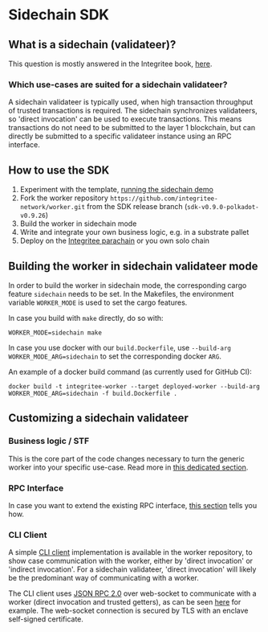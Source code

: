 # Sidechain SDK

## What is a sidechain (validateer)?

This question is mostly answered in the Integritee book, [here](https://book.integritee.network/sidechain.html).

### Which use-cases are suited for a sidechain validateer?

A sidechain validateer is typically used, when high transaction throughput of trusted transactions is required. The sidechain synchronizes validateers, so 'direct invocation' can be used to execute transactions. This means transactions do not need to be submitted to the layer 1 blockchain, but can directly be submitted to a specific validateer instance using an RPC interface. 

## How to use the SDK

1. Experiment with the template, [running the sidechain demo](./demos/sidechain-demo.md)
2. Fork the worker repository `https://github.com/integritee-network/worker.git` from the SDK release branch (`sdk-v0.9.0-polkadot-v0.9.26`)
3. Build the worker in sidechain mode
4. Write and integrate your own business logic, e.g. in a substrate pallet
5. Deploy on the [Integritee parachain](integrate-with-integritee-parachain.md) or you own solo chain

## Building the worker in sidechain validateer mode

In order to build the worker in sidechain mode, the corresponding cargo feature `sidechain` needs to be set. In the Makefiles, the environment variable `WORKER_MODE` is used to set the cargo features.

In case you build with `make` directly, do so with:

```
WORKER_MODE=sidechain make
```

In case you use docker with our `build.Dockerfile`, use `--build-arg WORKER_MODE_ARG=sidechain` to set the corresponding docker `ARG`.

An example of a docker build command (as currently used for GitHub CI):

```
docker build -t integritee-worker --target deployed-worker --build-arg WORKER_MODE_ARG=sidechain -f build.Dockerfile .
```

## Customizing a sidechain validateer

### Business logic / STF

This is the core part of the code changes necessary to turn the generic worker into your specific use-case. Read more in [this dedicated section](../for-developers/custom-business-logic-stf/README.md).

### RPC Interface

In case you want to extend the existing RPC interface, [this section](rpc-interface.md) tells you how.

### CLI Client

A simple [CLI client](https://github.com/integritee-network/worker/tree/master/cli) implementation is available in the worker repository, to show case communication with the worker, either by 'direct invocation' or 'indirect invocation'. For a sidechain validateer, 'direct invocation' will likely be the predominant way of communicating with a worker.

The CLI client uses [JSON RPC 2.0](https://www.jsonrpc.org/specification) over web-socket to communicate with a worker (direct invocation and trusted getters), as can be seen [here](https://github.com/integritee-network/worker/blob/a9a5afdb2de093de0062d7cb7ad302b8501e24a0/cli/src/trusted_operation.rs#L226) for example. The web-socket connection is secured by TLS with an enclave self-signed certificate.

